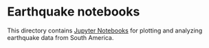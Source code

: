 # Earthquake notebooks

This directory contains [Jupyter Notebooks](https://jupyter.org/) for plotting and analyzing earthquake data from South America.
